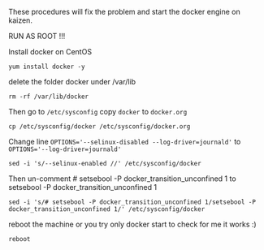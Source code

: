 These procedures will fix the problem and start the docker engine on kaizen.

RUN AS ROOT !!!

Install docker on CentOS
```
yum install docker -y
```

delete the folder docker under /var/lib
```
rm -rf /var/lib/docker
```


Then go to ```/etc/sysconfig``` copy ```docker``` to ```docker.org```
```
cp /etc/sysconfig/docker /etc/sysconfig/docker.org
```


Change line ```OPTIONS='--selinux-disabled --log-driver=journald'``` to ```OPTIONS='--log-driver=journald'```
```
sed -i 's/--selinux-enabled //' /etc/sysconfig/docker
```


Then un-comment # setsebool -P docker_transition_unconfined 1 to setsebool -P docker_transition_unconfined 1
```
sed -i 's/# setsebool -P docker_transition_unconfined 1/setsebool -P docker_transition_unconfined 1/' /etc/sysconfig/docker
```


reboot the machine or you try only docker start to check for me it works :)
```
reboot
```

